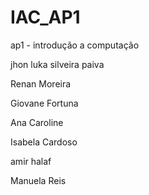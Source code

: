 # IAC_AP1
ap1 - introdução a computação

jhon luka silveira paiva

Renan Moreira

Giovane Fortuna

Ana Caroline

Isabela Cardoso

amir halaf

Manuela Reis